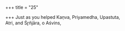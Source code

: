 +++
title = "25"

+++
Just as you helped Kaṇva, Priyamedha, Upastuta,  
Atri, and Śr̥ñjāra, o Aśvins,  